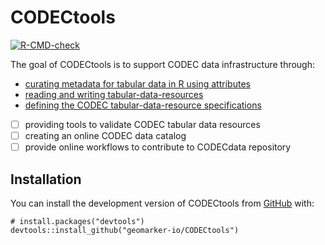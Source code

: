 # CODECtools

<!-- badges: start -->
[![R-CMD-check](https://github.com/geomarker-io/CODECtools/actions/workflows/R-CMD-check.yaml/badge.svg)](https://github.com/geomarker-io/CODECtools/actions/workflows/R-CMD-check.yaml)
<!-- badges: end -->

The goal of CODECtools is to support CODEC data infrastructure through:

- [curating metadata for tabular data in R using attributes](articles/curating-metadata.html)
- [reading and writing tabular-data-resources](articles/reading-writing-tdr.html)
- [defining the CODEC tabular-data-resource specifications](articles/codec-specs.html)
- [ ] providing tools to validate CODEC tabular data resources 
- [ ] creating an online CODEC data catalog
- [ ] provide online workflows to contribute to CODECdata repository

## Installation

You can install the development version of CODECtools from [GitHub](https://github.com/) with:

```
# install.packages("devtools")
devtools::install_github("geomarker-io/CODECtools")
```
